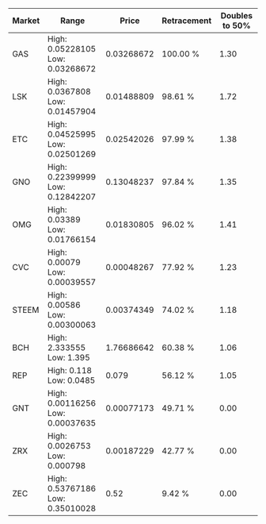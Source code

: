 | Market | Range | Price| Retracement | Doubles to 50% |
| --- | --- | --- | --- | --- |
| GAS | High: 0.05228105<br />Low: 0.03268672 | 0.03268672 | 100.00 % | 1.30 |
| LSK | High: 0.0367808<br />Low: 0.01457904 | 0.01488809 | 98.61 % | 1.72 |
| ETC | High: 0.04525995<br />Low: 0.02501269 | 0.02542026 | 97.99 % | 1.38 |
| GNO | High: 0.22399999<br />Low: 0.12842207 | 0.13048237 | 97.84 % | 1.35 |
| OMG | High: 0.03389<br />Low: 0.01766154 | 0.01830805 | 96.02 % | 1.41 |
| CVC | High: 0.00079<br />Low: 0.00039557 | 0.00048267 | 77.92 % | 1.23 |
| STEEM | High: 0.00586<br />Low: 0.00300063 | 0.00374349 | 74.02 % | 1.18 |
| BCH | High: 2.333555<br />Low: 1.395 | 1.76686642 | 60.38 % | 1.06 |
| REP | High: 0.118<br />Low: 0.0485 | 0.079 | 56.12 % | 1.05 |
| GNT | High: 0.00116256<br />Low: 0.00037635 | 0.00077173 | 49.71 % | 0.00 |
| ZRX | High: 0.0026753<br />Low: 0.000798 | 0.00187229 | 42.77 % | 0.00 |
| ZEC | High: 0.53767186<br />Low: 0.35010028 | 0.52 | 9.42 % | 0.00 |
